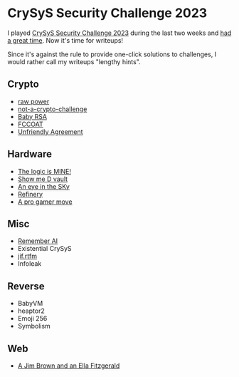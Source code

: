 # CrySyS Security Challenge 2023

I played [CrySyS Security Challenge 2023](https://secchallenge.crysys.hu/) during the last two weeks and [had a great time](https://github.com/sqmshossifrage/CrySyS-2023/blob/main/image.png). Now it's time for writeups! 

Since it's against the rule to provide one-click solutions to challenges, I would rather call my writeups "lengthy hints". 

## Crypto
* [raw power](https://github.com/sqmshossifrage/CrySyS-2023/tree/main/Crypto/raw%20power)
* [not-a-crypto-challenge](https://github.com/sqmshossifrage/CrySyS-2023/tree/main/Crypto/not-a-crypto-challenge)
* [Baby RSA](https://github.com/sqmshossifrage/CrySyS-2023/tree/main/Crypto/Baby%20RSA)
* [FCCOAT](https://github.com/sqmshossifrage/CrySyS-2023/tree/main/Crypto/FCCOAT)
* [Unfriendly Agreement](https://github.com/sqmshossifrage/CrySyS-2023/tree/main/Crypto/Unfriendly%20Agreement)

## Hardware
* [The logic is MINE!](https://github.com/sqmshossifrage/CrySyS-2023/tree/main/Hardware/The%20logic%20is%20MINE!)
* [Show me D vault](https://github.com/sqmshossifrage/CrySyS-2023/tree/main/Hardware/Show%20me%20D%20vault)
* [An eye in the SKy](https://github.com/sqmshossifrage/CrySyS-2023/tree/main/Hardware/An%20eye%20in%20the%20SKy)
* [Refinery](https://github.com/sqmshossifrage/CrySyS-2023/tree/main/Hardware/Refinery)
* [A pro gamer move](https://github.com/sqmshossifrage/CrySyS-2023/tree/main/Hardware/A%20pro%20gamer%20move)

## Misc
* [Remember AI](https://github.com/sqmshossifrage/CrySyS-2023/tree/main/Misc/Remember%20AI)
* Existential CrySyS
* [jif.rtfm](https://github.com/sqmshossifrage/CrySyS-2023/tree/main/Misc/jif.rtfm)
* Infoleak

## Reverse
* BabyVM
* heaptor2
* Emoji 256
* Symbolism

## Web
* [A Jim Brown and an Ella Fitzgerald](https://github.com/sqmshossifrage/CrySyS-2023/tree/main/Web/A%20Jim%20Brown%20and%20an%20Ella%20Fitzgerald)





